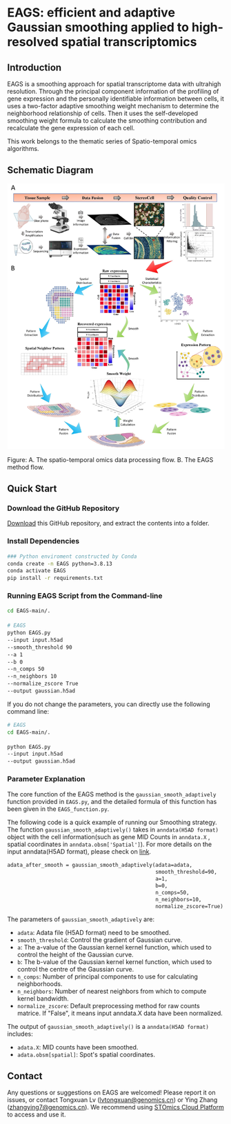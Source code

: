 # EAGS: efficient and adaptive Gaussian smoothing applied to high-resolved spatial transcriptomics
## Introduction
EAGS is a smoothing approach for spatial transcriptome data with ultrahigh resolution. 
Through the principal component information of the profiling of gene expression and the 
personally identifiable information between cells, it uses a two-factor adaptive smoothing 
weight mechanism to determine the neighborhood relationship of cells. Then it uses the 
self-developed smoothing weight formula to calculate the smoothing contribution and 
recalculate the gene expression of each cell.

This work belongs to the thematic series of Spatio-temporal omics algorithms.
## Schematic Diagram
![img.png](img/fig1.jpg)

Figure: A. The spatio-temporal omics data processing flow. B. The EAGS method flow.


## Quick Start

### Download the GitHub Repository
[Download](https://github.com/STOmics/EAGS/archive/refs/heads/main.zip) this GitHub repository, and extract the contents into a folder.


### Install Dependencies
```bash
### Python enviroment constructed by Conda
conda create -n EAGS python=3.8.13
conda activate EAGS
pip install -r requirements.txt
```

### Running EAGS Script from the Command-line

```bash
cd EAGS-main/.

# EAGS
python EAGS.py
--input input.h5ad
--smooth_threshold 90
--a 1
--b 0
--n_comps 50
--n_neighbors 10
--normalize_zscore True
--output gaussian.h5ad
```

If you do not change the parameters, you can directly use the following command line:
```bash
# EAGS
cd EAGS-main/.

python EAGS.py
--input input.h5ad
--output gaussian.h5ad
```

### Parameter Explanation

The core function of the EAGS method is the `gaussian_smooth_adaptively` function provided in `EAGS.py`, and the 
detailed formula of this function has been given in the `EAGS_function.py`.

The following code is a quick example of running our Smoothing strategy. The function `gaussian_smooth_adaptively()` takes 
in `anndata(H5AD format)` 
object with the cell information(such as gene MID Counts in `anndata.X` , spatial coordinates in `anndata.obsm['Spatial']`). 
For more details on the input anndata(H5AD format), please check on [link](https://anndata.readthedocs.io/en/latest/).

    adata_after_smooth = gaussian_smooth_adaptively(adata=adata,
                                                    smooth_threshold=90,
                                                    a=1,
                                                    b=0,
                                                    n_comps=50,
                                                    n_neighbors=10,
                                                    normalize_zscore=True)

The parameters of  `gaussian_smooth_adaptively` are:
- `adata`: Adata file (H5AD format) need to be smoothed.
- `smooth_threshold`: Control the gradient of Gaussian curve.
- `a`: The a-value of the Gaussian kernel kernel function, which used to control the height of the Gaussian curve.
- `b`: The b-value of the Gaussian kernel kernel function, which used to control the centre of the Gaussian curve.
- `n_comps`: Number of principal components to use for calculating neighborhoods. 
- `n_neighbors`: Number of nearest neighbors from which to compute kernel bandwidth.
- `normalize_zscore`: Default preprocessing method for raw counts matrice. If "False", it means input anndata.X data 
have been normalized.

The output of `gaussian_smooth_adaptively()` is a `anndata(H5AD format)` includes:
- `adata.X`: MID counts have been smoothed.
- `adata.obsm[spatial]`: Spot's spatial coordinates.


## Contact
Any questions or suggestions on EAGS are welcomed! Please report it on issues, 
or contact Tongxuan Lv (lvtongxuan@genomics.cn) or Ying Zhang (zhangying7@genomics.cn).
We recommend using [STOmics Cloud Platform](https://cloud.stomics.tech/) to access and use it.
